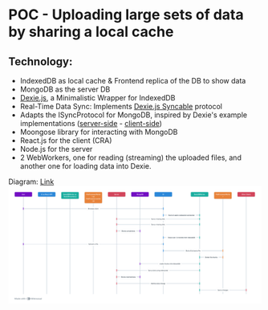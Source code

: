 # POC - Uploading large sets of data by sharing a local cache

## Technology:
- IndexedDB as local cache & Frontend replica of the DB to show data
- MongoDB as the server DB
- [Dexie.js](https://dexie.org/), a Minimalistic Wrapper for IndexedDB
- Real-Time Data Sync: Implements [Dexie.js Syncable](https://dexie.org/docs/Syncable/Dexie.Syncable.js.html) protocol
- Adapts the ISyncProtocol for MongoDB, inspired by Dexie's example implementations ([server-side](https://github.com/dexie/Dexie.js/blob/master/samples/remote-sync/websocket/WebSocketSyncServer.js) - [client-side](https://github.com/dexie/Dexie.js/blob/master/samples/remote-sync/websocket/WebSocketSyncProtocol.js))
- Moongose library for interacting with MongoDB
- React.js for the client (CRA)
- Node.js for the server
- 2 WebWorkers, one for reading (streaming) the uploaded files, and another one for loading data into Dexie.

Diagram:
[Link](https://whimsical.com/poc-program-migrations-system-architecture-sequence-diagram-XVMMZjHBHJRwJZedgWKqso)
![Architecture Diagram](architecture.png)
